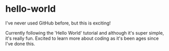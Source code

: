 # hello-world

I've never used GitHub before, but this is exciting!

Currently following the 'Hello World' tutorial and although it's super simple, it's really fun.
Excited to learn more about coding as it's been ages since I've done this.
